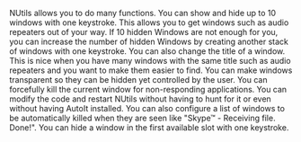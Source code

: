 NUtils allows you to do many functions.
You can show and hide up to 10 windows with one keystroke. This allows you to get windows such as audio repeaters out of your way.
If 10 hidden Windows are not enough for you, you can increase the number of hidden Windows by creating another stack of windows with one keystroke.
You can also change the title of a window. This is nice when you have many windows with the same title such as audio repeaters and you want to make them easier to find.
You can make windows transparent so they can be hidden yet controlled by the user.
You can forcefully kill the current window for non-responding applications.
You can modify the code and restart NUtils without having to hunt for it or even without having AutoIt installed.
You can also configure a list of windows to be automatically killed when they are seen like "Skype™ - Receiving file. Done!".
You can hide a window in the first available slot with one keystroke.